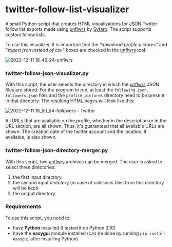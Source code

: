 # twitter-follow-list-visualizer
A small Python script that creates HTML visualizations for JSON Twitter follow list exports made using [unflwrs](https://unflwrs.syfaro.com/) by [Syfaro](https://github.com/Syfaro). The script supports custom follow lists.

To use this visualizer, it is important that the *"download profile pictures"* and *"export json instead of csv"* boxes are checked in the [unflwrs](https://unflwrs.syfaro.com/) tool:

![2022-12-11 18_46_24-unflwrs](https://user-images.githubusercontent.com/78315156/206920292-36ccc4e9-90ae-4fcf-abb1-4de2bb7ee300.png)

### twitter-follow-json-visualizer.py
With this script, the user selects the directory in which the [unflwrs](https://unflwrs.syfaro.com/) JSON files are stored. For the program to run, at least the `following.json`, `followers.json` files and the `profile_pictures` directory need to be present in that directory. The resulting HTML pages will look like this:

![2022-12-11 18_50_54-followers - Twitter](https://user-images.githubusercontent.com/78315156/206920294-9d7fdeb9-a6b0-4e46-9788-1f5c0c2b1496.png)

All URLs that are available on the profile, whether in the description or in the URL section, are all shown. Thus, it's guaranteed that all available URLs are shown. The creation date of the twitter account and the location, if available, is also shown.

### twitter-follow-json-directory-merger.py
With this script, two [unflwrs](https://unflwrs.syfaro.com/) archives can be merged. The user is asked to select three directories:
 1. the first input directory
 2. the second input directory (in case of collisions files from this directory will be kept)
 3. the output directory

### Requirements
To use this script, you need to:
 - have **Python** installed (I tested it on Python 3.10)
 - have the **easygui** module installed (can be done by running `pip install easygui` after installing Python)
 
